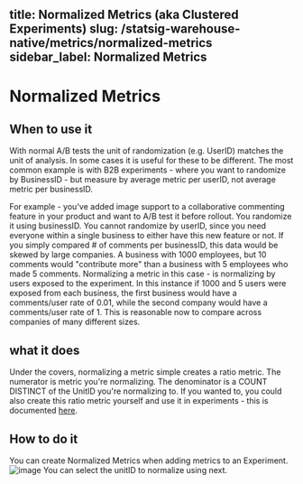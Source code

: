 title: Normalized Metrics (aka Clustered Experiments)
slug: /statsig-warehouse-native/metrics/normalized-metrics
sidebar_label: Normalized Metrics
---

# Normalized Metrics

## When to use it
With normal A/B tests the unit of randomization (e.g. UserID) matches the unit of analysis. In some cases it is useful for these to be different. The most common example is with B2B experiments - where you want to randomize by BusinessID - but measure by average metric per userID, not average metric per businessID.

For example - you've added image support to a collaborative commenting feature in your product and want to A/B test it before rollout. You randomize it using businessID. You cannot randomize by userID, since you need everyone within a single business to either have this new feature or not. If you simply compared # of comments per businessID, this data would be skewed by large companies. A business with 1000 employees, but 10 comments would "contribute more" than a business with 5 employees who made 5 comments. Normalizing a metric in this case - is normalizing by users exposed to the experiment. In this instance if 1000 and 5 users were exposed from each business, the first business would have a comments/user rate of 0.01, while the second company would have a comments/user rate of 1. This is reasonable now to compare across companies of many different sizes. 

 ## what it does
Under the covers, normalizing a metric simple creates a ratio metric. The numerator is metric you're normalizing. The denominator is a COUNT DISTINCT of the UnitID you're normalizing to.
If you wanted to, you could also create this ratio metric yourself and use it in experiments - this is documented [here](https://docs.statsig.com/metrics/different-id). 

## How to do it
You can create Normalized Metrics when adding metrics to an Experiment. ![image](https://github.com/user-attachments/assets/a440ccfa-0271-4fbd-ba9d-7bb858f3e180)
You can select the unitID to normalize using next. 
 <!-- ![Uploading image.png…]() -->

